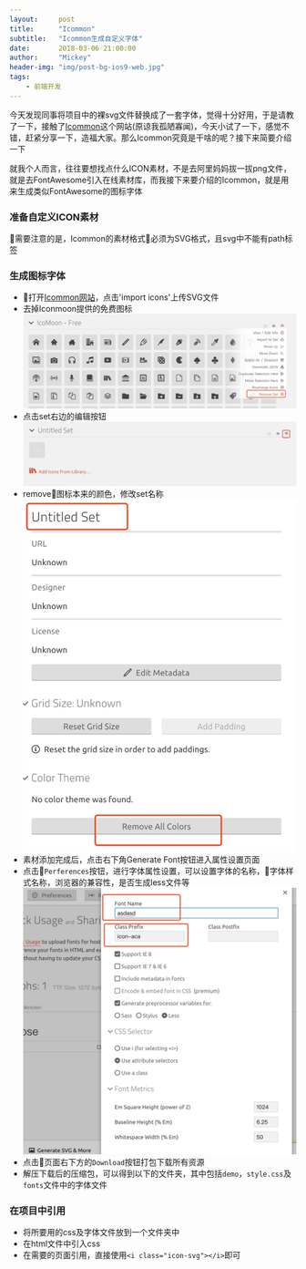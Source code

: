 ```yaml
---
layout:     post
title:      "Icommon"
subtitle:   "Icommon生成自定义字体"
date:       2018-03-06 21:00:00
author:     "Mickey"
header-img: "img/post-bg-ios9-web.jpg"
tags:
    - 前端开发
---
```


今天发现同事将项目中的裸svg文件替换成了一套字体，觉得十分好用，于是请教了一下，接触了[Icommon](https://icomoon.io/)这个网站(原谅我孤陋寡闻)，今天小试了一下，感觉不错，赶紧分享一下，造福大家。那么Icommon究竟是干啥的呢？接下来简要介绍一下

就我个人而言，往往要想找点什么ICON素材，不是去阿里妈妈拔一拔png文件，就是去FontAwesome引入在线素材库，而我接下来要介绍的Icommon，就是用来生成类似FontAwesome的图标字体

### 准备自定义ICON素材

需要注意的是，Icommon的素材格式必须为SVG格式，且svg中不能有path标签

### 生成图标字体

* 打开[Icommon网站](https://icommon.io/app/#/select)，点击'import icons'上传SVG文件
* 去掉Iconmoon提供的免费图标
![1.jpg](/img/in-post/icommon/1.jpg)
* 点击set右边的编辑按钮
![2.jpg](/img/in-post/icommon/2.jpg)
* remove图标本来的颜色，修改set名称
![3.jpg](/img/in-post/icommon/3.jpg)
* 素材添加完成后，点击右下角Generate Font按钮进入属性设置页面
* 点击`Perferences`按钮，进行字体属性设置，可以设置字体的名称，字体样式名称，浏览器的兼容性，是否生成less文件等
![4.jpg](/img/in-post/icommon/4.jpg)
* 点击页面右下方的`Download`按钮打包下载所有资源
* 解压下载后的压缩包，可以得到以下的文件夹，其中包括`demo`，`style.css`及`fonts`文件中的字体文件

### 在项目中引用

* 将所要用的css及字体文件放到一个文件夹中
* 在html文件中引入css
* 在需要的页面引用，直接使用`<i class="icon-svg"></i>`即可

